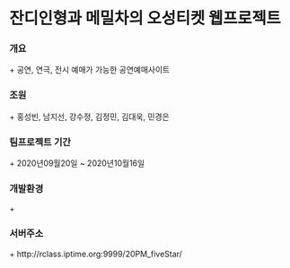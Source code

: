 <h1>잔디인형과 메밀차의 오성티켓 웹프로젝트</h1>

<h3>개요</h3>
+ 공연, 연극, 전시 예매가 가능한 공연예매사이트

<h3>조원</h3>
+ 홍성빈, 남지선, 강수정, 김정민, 김대욱, 민경은

<h3>팀프로젝트 기간</h3>
+ 2020년09월20일 ~ 2020년10월16일

<h3>개발환경</h3>
+ 

<h3>서버주소</h3>
+ http://rclass.iptime.org:9999/20PM_fiveStar/
